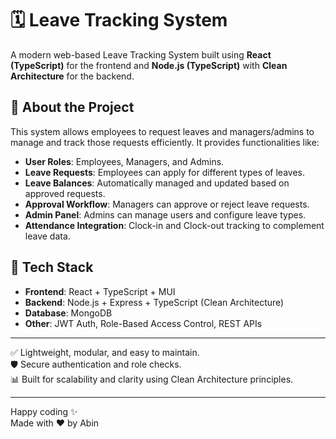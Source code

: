 # 🗓️ Leave Tracking System

A modern web-based Leave Tracking System built using **React (TypeScript)** for the frontend and **Node.js (TypeScript)** with **Clean Architecture** for the backend.

## 🚀 About the Project

This system allows employees to request leaves and managers/admins to manage and track those requests efficiently. It provides functionalities like:

- **User Roles**: Employees, Managers, and Admins.
- **Leave Requests**: Employees can apply for different types of leaves.
- **Leave Balances**: Automatically managed and updated based on approved requests.
- **Approval Workflow**: Managers can approve or reject leave requests.
- **Admin Panel**: Admins can manage users and configure leave types.
- **Attendance Integration**: Clock-in and Clock-out tracking to complement leave data.

## 🧰 Tech Stack

- **Frontend**: React + TypeScript + MUI
- **Backend**: Node.js + Express + TypeScript (Clean Architecture)
- **Database**: MongoDB
- **Other**: JWT Auth, Role-Based Access Control, REST APIs

---

✅ Lightweight, modular, and easy to maintain.  
🛡️ Secure authentication and role checks.  
📊 Built for scalability and clarity using Clean Architecture principles.

---

Happy coding ✨  
Made with ❤️ by Abin  
